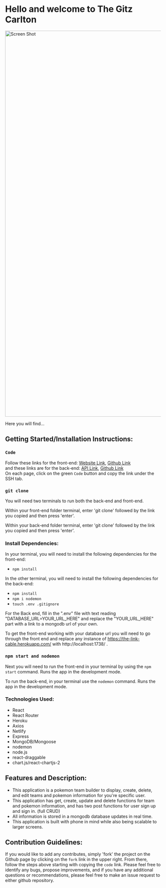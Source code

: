 # Hello and welcome to The Gitz Carlton
<img width="1249" alt="Screen Shot" src="assets/teamspage.png">

Here you will find...

## Getting Started/Installation Instructions:
### `Code`

Follow these links for the front-end:
[Website Link](https://cosmic-croissant-fd8656.netlify.app/), 
[Github Link](https://github.com/JamesStop/The-Masterball)</br>
and these links are for the back-end:
[API Link](https://the-link-cable.herokuapp.com/api/), 
[Github Link](https://github.com/JamesStop/The-Link-Cable)</br>
On each page, click on the green `Code` button and copy the link under the SSH tab.

### `git clone`

You will need two terminals to run both the back-end and front-end.

Within your front-end folder terminal, enter 'git clone' followed by the link you copied and then press 'enter'.

Within your back-end folder terminal, enter 'git clone' followed by the link you copied and then press 'enter'.

### Install Dependencies:

In your terminal, you will need to install the following dependencies for the front-end:

- `npm install`

In the other terminal, you will need to install the following dependencies for the back-end:

- `npm install`
- `npm i nodemon`
- `touch .env .gitignore`

For the Back end, fill in the ".env" file with text reading "DATABASE_URL=YOUR_URL_HERE" and replace the "YOUR_URL_HERE" part with a link to a mongodb url of your own.

To get the front-end working with your database url you will need to go through the front end and replace any instance of https://the-link-cable.herokuapp.com/ with http://localhost:1738/ .

### `npm start and nodemon`

Next you will need to run the front-end in your terminal by using the `npm start` command. 
Runs the app in the development mode.

To run the back-end, in your terminal use the `nodemon` command. 
Runs the app in the development mode.

### Technologies Used:

- React
- React Router 
- Heroku
- Axios
- Netlify
- Express
- MongoDB/Mongoose
- nodemon
- node.js
- react-draggable
- chart.js/react-chartjs-2

## Features and Description:

- This application is a pokemon team builder to display, create, delete, and edit teams and pokemon information for you're specific user.
- This application has get, create, update and delete functions for team and pokemon information, and has two post functions for user sign up and sign in. (full CRUD)
- All information is stored in a mongodb database updates in real time.
- This application is built with phone in mind while also being scalable to larger screens.

## Contribution Guidelines:

If you would like to add any contributes, simply 'fork' the project on the Github page by clicking on the `fork` link in the upper right. From there, follow the steps above starting with copying the `code` link. Please feel free to identify any bugs, propose improvements, and if you have any additional questions or recommendations, please feel free to make an issue request to either github repository.

